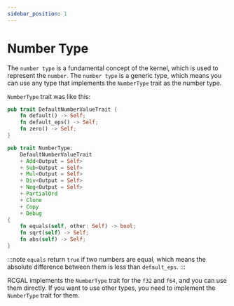 ```yaml
---
sidebar_position: 1
---
```


# Number Type

The `number type` is a fundamental concept of the kernel, which is used to represent the `number`. The `number type` is a generic type, which means you can use any type that implements the `NumberType` trait as the number type.

`NumberType` trait was like this:

```rust
pub trait DefaultNumberValueTrait {
    fn default() -> Self;
    fn default_eps() -> Self;
    fn zero() -> Self;
}

pub trait NumberType:
    DefaultNumberValueTrait
    + Add<Output = Self>
    + Sub<Output = Self>
    + Mul<Output = Self>
    + Div<Output = Self>
    + Neg<Output = Self>
    + PartialOrd
    + Clone
    + Copy
    + Debug
{
    fn equals(self, other: Self) -> bool;
    fn sqrt(self) -> Self;
    fn abs(self) -> Self;
}
```

:::note
`equals` return `true` if two numbers are equal, which means the absolute difference between them is less than `default_eps`.
:::

RCGAL implements the `NumberType` trait for the `f32` and `f64`, and you can use them directly. If you want to use other types, you need to implement the `NumberType` trait for them.
